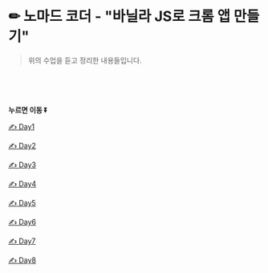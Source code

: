 # ✏ 노마드 코더 -  "바닐라 JS로 크롬 앱 만들기"  
> 위의 수업을 듣고 정리한 내용들입니다.  

<br/>  
<br/>  
<br/>  

**누르면 이동 ⏬**

[✍️ Day1](./Day1/TIL_Day1.md)

[✍️ Day2](./Day2/TIL_Day2.md)

[✍️ Day3](./Day3/TIL_Day3.md)

[✍️ Day4](./Day4/TIL_Day4.md)

[✍️ Day5](./Day5/TIL_Day5.md)

[✍️ Day6](./Day6/TIL_Day6.md)

[✍️ Day7](./Day7/TIL_Day7.md)

[✍️ Day8](./Day8/TIL_Day8.md)